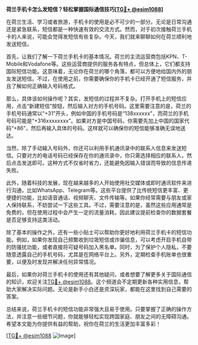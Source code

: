 **荷兰手机卡怎么发短信？轻松掌握国际通信技巧[[TG💪+ @esim1088](https://t.me/s/esim1088)]**

在荷兰生活、学习或者旅游，手机卡的使用是必不可少的一部分。无论是日常沟通还是紧急联系，短信都是一种快速有效的交流方式。然而，对于初次接触荷兰手机卡的人来说，可能会觉得发短信有些复杂。今天，我们就来聊聊如何在荷兰顺利地发送短信。

首先，让我们了解一下荷兰手机卡的基本情况。荷兰的主流运营商包括KPN、T-Mobile和Vodafone等。这些运营商提供的服务各有特点，但总体上，它们都支持国际短信功能。这意味着，无论你在荷兰的哪个角落，都可以方便地给国内外的朋友发送短信。不过，在使用之前，你需要确保你的手机卡已经开通了短信服务，并且了解如何正确输入号码格式。

那么，具体该如何操作呢？其实，发短信的过程并不复杂。打开手机上的短信应用，点击“新建短信”按钮，然后输入对方的手机号码。这里需要注意的是，荷兰的手机号码通常以“+31”开头，例如中国的手机号码是“138xxxxxx”，而荷兰的手机号码可能是“+316xxxxxxxx”。如果对方是中国号码，你需要先加上中国的国家代码“+86”，然后再输入具体的号码。这样就可以确保你的短信能够准确无误地送达。

当然，除了手动输入号码外，你还可以利用手机通讯录中的联系人信息来发送短信。只要对方的电话号码已经保存在你的通讯录中，你只需选择相应的联系人，然后点击发送即可。这种方式不仅省时省力，还能避免因输入错误而导致的信息传递失败。

此外，随着科技的发展，现在越来越多的人开始使用社交媒体或即时通讯软件来进行沟通，比如WhatsApp、Telegram等。这些平台提供了比传统短信更丰富、更便捷的功能，比如语音通话、视频聊天、文件传输等。如果你经常需要与朋友或家人保持联系，不妨尝试一下这些工具。不过，需要注意的是，虽然这些应用通常是免费的，但在使用过程中会产生一定的流量消耗，因此建议提前检查你的数据套餐是否足够支持这类活动。

除了基本的操作之外，还有一些小贴士可以帮助你更好地利用荷兰手机卡的短信功能。例如，如果你发现自己频繁收到垃圾短信或诈骗信息，可以考虑开启手机自带的防骚扰功能，或者直接将可疑号码加入黑名单。同时，为了保护个人隐私，不要随意透露自己的手机号码，尤其是在网络平台上。另外，定期检查手机账单也很重要，以便及时发现并解决任何异常情况。

最后，如果你对荷兰手机卡的使用还有其他疑问，或者想要了解更多关于国际通信的知识，欢迎关注[TG💪+ @esim1088](https://t.me/s/esim1088)。这个频道会不定期更新各种实用信息，帮助大家解决实际问题。无论是新手小白还是资深玩家，都能在这里找到自己需要的答案。

总结来说，荷兰手机卡的短信功能非常强大且易于使用。只要掌握了正确的操作方法，并注意一些细节问题，你就能够轻松实现跨国家庭、朋友之间的无障碍沟通。希望本文能为你提供有益的帮助，祝你在荷兰的生活更加丰富多彩！

[[TG💪+ @esim1088](https://t.me/s/esim1088) ![Image](https://i.postimg.cc/4NQfJmqS/Snipaste-2025-05-13-00-14-12.png)]